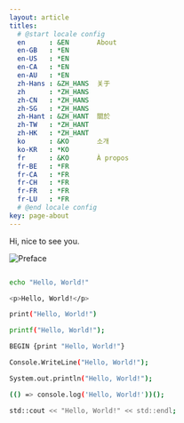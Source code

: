 ```yaml
---
layout: article
titles:
  # @start locale config
  en      : &EN       About
  en-GB   : *EN
  en-US   : *EN
  en-CA   : *EN
  en-AU   : *EN
  zh-Hans : &ZH_HANS  关于
  zh      : *ZH_HANS
  zh-CN   : *ZH_HANS
  zh-SG   : *ZH_HANS
  zh-Hant : &ZH_HANT  關於
  zh-TW   : *ZH_HANT
  zh-HK   : *ZH_HANT
  ko      : &KO       소개
  ko-KR   : *KO
  fr      : &KO       À propos
  fr-BE   : *FR
  fr-CA   : *FR
  fr-CH   : *FR
  fr-FR   : *FR
  fr-LU   : *FR
  # @end locale config
key: page-about
---
```


Hi, nice to see you.

![Preface](https://picsum.photos/800/600)
<!-- Backup api: https://source.unsplash.com/random/800x600 -->

```bash

echo "Hello, World!"

<p>Hello, World!</p>

print("Hello, World!")

printf("Hello, World!");

BEGIN {print "Hello, World!"}

Console.WriteLine("Hello, World!");

System.out.println("Hello, World!");

(() => console.log('Hello, World!'))();

std::cout << "Hello, World!" << std::endl;

```
